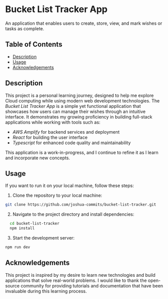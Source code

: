 # Bucket List Tracker App
An application that enables users to create, store, view, and mark wishes or tasks as complete. 

## Table of Contents
- [Description](#description)
- [Usage](#usage)
- [Acknowledgements](#acknowledgements)

## Description
This project is a personal learning journey, designed to help me explore Cloud computing while using modern web development technologies. The _Bucket List Tracker App_ is a simple yet functional application that showcases how users can manage their wishes through an intuitive interface. It demonstrates my growing proficiency in building full-stack applications while working with tools such as:


- _AWS Amplify_ for backend services and deployment
- _React_ for building the user interface
- _Typescript_ for enhanced code quality and maintainability

This application is a work-in-progress, and I continue to refine it as I learn and incorporate new concepts.


## Usage

If you want to run it on your local machine, follow these steps:

1. Clone the repository to your local machine:
  ```bash
  git clone https://github.com/joshua-commits/bucket-list-tracker.git
  ```

2. Navigate to the project directory and install dependencies:
  ```bash
    cd bucket-list-tracker
    npm install
  ```

3. Start the development server:
  ```bash
  npm run dev
  ```


## Acknowledgements
This project is inspired by my desire to learn new technologies and build applications that solve real-world problems. I would like to thank the open-source community for providing tutorials and documentation that have been invaluable during this learning process.
